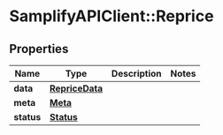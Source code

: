 # SamplifyAPIClient::Reprice

## Properties
Name | Type | Description | Notes
------------ | ------------- | ------------- | -------------
**data** | [**RepriceData**](RepriceData.md) |  | 
**meta** | [**Meta**](Meta.md) |  | 
**status** | [**Status**](Status.md) |  | 


